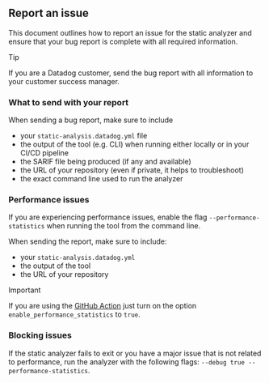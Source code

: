 ## Report an issue

This document outlines how to report an issue for the static analyzer and
ensure that your bug report is complete with all required information.

> [!TIP]
> If you are a Datadog customer, send the bug report with all information
> to your customer success manager.

### What to send with your report

When sending a bug report, make sure to include
 - your `static-analysis.datadog.yml` file
 - the output of the tool (e.g. CLI) when running either locally or in your CI/CD pipeline
 - the SARIF file being produced (if any and available)
 - the URL of your repository (even if private, it helps to troubleshoot)
 - the exact command line used to run the analyzer

### Performance issues

If you are experiencing performance issues, enable the flag `--performance-statistics` when
running the tool from the command line.

When sending the report, make sure to include:
 - your `static-analysis.datadog.yml`
 - the output of the tool
 - the URL of your repository

> [!IMPORTANT]
> If you are using the [GitHub Action](https://github.com/DataDog/datadog-static-analyzer-github-action)
> just turn on the option `enable_performance_statistics` to `true`.

### Blocking issues

If the static analyzer fails to exit or you have a major issue that is not related to performance,
run the analyzer with the following flags: `--debug true --performance-statistics`.

